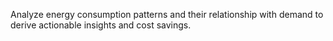 Analyze energy consumption patterns and their relationship with demand to derive actionable insights and cost savings.

